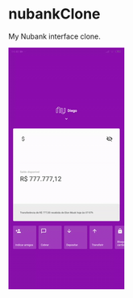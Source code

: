 # nubankClone
My Nubank interface clone.

<img align="center" src="src/assets/nubankClone.gif"></img>
